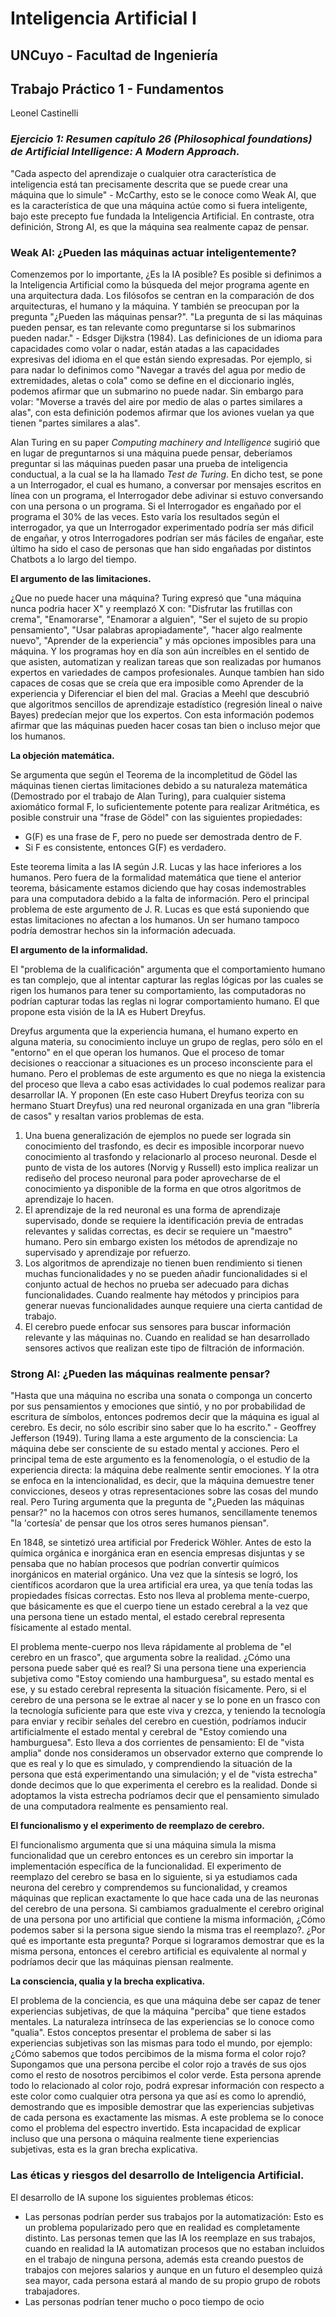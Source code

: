 # **Inteligencia Artificial I**
## **UNCuyo - Facultad de Ingeniería**
## **Trabajo Práctico 1 - Fundamentos**
Leonel Castinelli

### _Ejercicio 1: Resumen capítulo 26 (Philosophical foundations) de Artificial Intelligence: A Modern Approach._

"Cada aspecto del aprendizaje o cualquier otra característica de inteligencia está tan precisamente descrita que se puede crear una máquina que lo simule" - McCarthy, esto se le conoce como Weak AI, que es la característica de que una máquina actúe como si fuera inteligente, bajo este precepto fue fundada la Inteligencia Artificial. En contraste, otra definición, Strong AI, es que la máquina sea realmente capaz de pensar.

### **Weak AI: ¿Pueden las máquinas actuar inteligentemente?**

Comenzemos por lo importante, ¿Es la IA posible? Es posible si definimos a la Inteligencia Artificial como la búsqueda del mejor programa agente en una arquitectura dada.
Los filósofos se centran en la comparación de dos arquitecturas, el humano y la máquina. Y también se preocupan por la pregunta "¿Pueden las máquinas pensar?".
"La pregunta de si las máquinas pueden pensar, es tan relevante como preguntarse si los submarinos pueden nadar." - Edsger Dijkstra (1984). Las definiciones de un idioma para capacidades como
volar o nadar, están atadas a las capacidades expresivas del idioma en el que están siendo expresadas. Por ejemplo, si para nadar lo definimos como "Navegar a través del agua por medio de extremidades,
aletas o cola" como se define en el diccionario inglés, podemos afirmar que un submarino no puede nadar. Sin embargo para volar: "Moverse a través del aire por medio de alas o partes similares a alas",
con esta definición podemos afirmar que los aviones vuelan ya que tienen "partes similares a alas". 

Alan Turing en su paper *Computing machinery and Intelligence* sugirió que en lugar de preguntarnos si una máquina puede pensar, deberíamos preguntar si las máquinas pueden pasar una prueba de inteligencia 
conductual, a la cual se la ha llamado *Test de Turing*. En dicho test, se pone a un Interrogador, el cual es humano, a conversar por mensajes escritos en línea con un programa, el Interrogador debe adivinar si estuvo conversando con una persona o un programa. Si el Interrogador es engañado por el programa el 30% de las veces. Esto varía los resultados según el interrogador, ya que un Interrogador experimentado podría ser más dificil de engañar, y otros Interrogadores podrían ser más fáciles de engañar, este último ha sido el caso de personas que han sido engañadas por distintos Chatbots a lo largo del tiempo.

**El argumento de las limitaciones.**

¿Que no puede hacer una máquina? Turing expresó que "una máquina nunca podria hacer X" y reemplazó X con: "Disfrutar las frutillas con crema", "Enamorarse", "Enamorar a alguien", "Ser el sujeto de su propio pensamiento", "Usar palabras apropiadamente", "hacer algo realmente nuevo", "Aprender de la experiencia" y más opciones imposibles para una máquina. Y los programas hoy en día son aún increíbles en el sentido de que asisten, automatizan y realizan tareas que son realizadas por humanos expertos en variedades de campos profesionales. Aunque tambíen han sido capaces de cosas que se creía que era imposible como Aprender de la experiencia y Diferenciar el bien del mal. Gracias a Meehl que descubrió que algoritmos sencillos de aprendizaje estadístico (regresión lineal o naive Bayes) predecían mejor que los expertos. Con esta información podemos afirmar que las máquinas pueden hacer cosas tan bien o incluso mejor que los humanos.

**La objeción matemática.**

Se argumenta que según el Teorema de la incompletitud de Gödel las máquinas tienen ciertas limitaciones debido a su naturaleza matemática (Demostrado por el trabajo de Alan Turing), para cualquier sistema axiomático formal F, lo suficientemente potente para realizar Aritmética, es posible construir una "frase de Gödel" con las siguientes propiedades:
- G(F) es una frase de F, pero no puede ser demostrada dentro de F.
- Si F es consistente, entonces G(F) es verdadero.

Este teorema limita a las IA según J.R. Lucas y las hace inferiores a los humanos. Pero fuera de la formalidad matemática que tiene el anterior teorema, básicamente estamos diciendo que hay cosas indemostrables para una computadora debido a la falta de información. Pero el principal problema de este argumento de J. R. Lucas es que está suponiendo que estas limitaciones no afectan a los humanos. Un ser humano tampoco podría demostrar hechos sin la información adecuada.

**El argumento de la informalidad.**

El "problema de la cualificación" argumenta que el comportamiento humano es tan complejo, que al intentar capturar las reglas lógicas por las cuales se rigen los humanos para tener su comportamiento, las computadoras no podrían capturar todas las reglas ni lograr comportamiento humano. El que propone esta visión de la IA es Hubert Dreyfus.

Dreyfus argumenta que la experiencia humana, el humano experto en alguna materia, su conocimiento incluye un grupo de reglas, pero sólo en el "entorno" en el que operan los humanos. Que el proceso de tomar decisiones o reaccionar a situaciones es un proceso inconsciente para el humano. Pero el problemas de este argumento es que no niega la existencia del proceso que lleva a cabo esas actividades lo cual podemos realizar para desarrollar IA. Y proponen (En este caso Hubert Dreyfus teoriza con su hermano Stuart Dreyfus) una red neuronal organizada en una gran "librería de casos" y resaltan varios problemas de esta.

1. Una buena generalización de ejemplos no puede ser lograda sin conocimiento del trasfondo, es decir es imposible incorporar nuevo conocimiento al trasfondo y relacionarlo al proceso neuronal. Desde el punto de vista de los autores (Norvig y Russell) esto implica realizar un rediseño del proceso neuronal para poder aprovecharse de el conocimiento ya disponible de la forma en que otros algoritmos de aprendizaje lo hacen.
2. El aprendizaje de la red neuronal es una forma de aprendizaje supervisado, donde se requiere la identificación previa de entradas relevantes y salidas correctas, es decir se requiere un "maestro" humano. Pero sin embargo existen los métodos de aprendizaje no supervisado y aprendizaje por refuerzo.
3. Los algoritmos de aprendizaje no tienen buen rendimiento si tienen muchas funcionalidades y no se pueden añadir funcionalidades si el conjunto actual de hechos no prueba ser adecuado para dichas funcionalidades. Cuando realmente hay métodos y principios para generar nuevas funcionalidades aunque requiere una cierta cantidad de trabajo.
4. El cerebro puede enfocar sus sensores para buscar información relevante y las máquinas no. Cuando en realidad se han desarrollado sensores activos que realizan este tipo de filtración de información.

### **Strong AI: ¿Pueden las máquinas realmente pensar?**

"Hasta que una máquina no escriba una sonata o componga un concerto por sus pensamientos y emociones que sintió, y no por probabilidad de escritura de símbolos, entonces podremos decir que la máquina es igual al cerebro. Es decir, no sólo escribir sino saber que lo ha escrito." - Geoffrey Jefferson (1949).
Turing llama a este argumento de la consciencia: La máquina debe ser consciente de su estado mental y acciones. Pero el principal tema de este argumento es la fenomenología, o el estudio de la experiencia directa: la máquina debe realmente sentir emociones. Y la otra se enfoca en la intencionalidad, es decir, que la máquina demuestre tener convicciones, deseos y otras representaciones sobre las cosas del mundo real. Pero Turing argumenta que la pregunta de "¿Pueden las máquinas pensar?" no la hacemos con otros seres humanos, sencillamente tenemos "la 'cortesía' de pensar que los otros seres humanos piensan". 

En 1848, se sintetizó urea artificial por Frederick Wöhler. Antes de esto la química orgánica e inorgánica eran en esencia empresas disjuntas y se pensaba que no habían procesos que podrían convertir químicos inorgánicos en material orgánico. Una vez que la síntesis se logró, los científicos acordaron que la urea artificial era urea, ya que tenía todas las propiedades físicas correctas. Esto nos lleva al problema mente-cuerpo, que básicamente es que el cuerpo tiene un estado cerebral a la vez que una persona tiene un estado mental, el estado cerebral representa físicamente al estado mental. 

El problema mente-cuerpo nos lleva rápidamente al problema de "el cerebro en un frasco", que argumenta sobre la realidad. ¿Cómo una persona puede saber qué es real? Si una persona tiene una experiencia subjetiva como "Estoy comiendo una hamburguesa", su estado mental es ese, y su estado cerebral representa la situación físicamente. Pero, si el cerebro de una persona se le extrae al nacer y se lo pone en un frasco con la tecnología suficiente para que este viva y crezca, y teniendo la tecnología para enviar y recibir señales del cerebro en cuestión, podríamos inducir artificialmente el estado mental y cerebral de "Estoy comiendo una hamburguesa". Esto lleva a dos corrientes de pensamiento: El de "vista amplia" donde nos consideramos un observador externo que comprende lo que es real y lo que es simulado, y comprendiendo la situación de la persona que está experimentando una simulación; y el de "vista estrecha" donde decimos que lo que experimenta el cerebro es la realidad. Donde si adoptamos la vista estrecha podríamos decir que el pensamiento simulado de una computadora realmente es pensamiento real.

**El funcionalismo y el experimento de reemplazo de cerebro.**

El funcionalismo argumenta que si una máquina simula la misma funcionalidad que un cerebro entonces es un cerebro sin importar la implementación específica de la funcionalidad. 
El experimento de reemplazo del cerebro se basa en lo siguiente, si ya estudiamos cada neurona del cerebro y comprendemos su funcionalidad, y creamos máquinas que replican exactamente lo que hace cada una de las neuronas del cerebro de una persona. Si cambiamos gradualmente el cerebro original de una persona por uno artificial que contiene la misma información, ¿Cómo podemos saber si la persona sigue siendo la misma tras el reemplazo?. ¿Por qué es importante esta pregunta? Porque si lograramos demostrar que es la misma persona, entonces el cerebro artificial es equivalente al normal y podríamos decir que las máquinas piensan realmente.

**La consciencia, qualia y la brecha explicativa.**

El problema de la conciencia, es que una máquina debe ser capaz de tener experiencias subjetivas, de que la máquina "perciba" que tiene estados mentales. La naturaleza intrínseca de las experiencias se lo conoce como "qualia". Estos conceptos presentar el problema de saber si las experiencias subjetivas son las mismas para todo el mundo, por ejemplo: ¿Cómo sabemos que todos percibimos de la misma forma el color rojo? Supongamos que una persona percibe el color rojo a través de sus ojos como el resto de nosotros percibimos el color verde. Esta persona aprende todo lo relacionado al color rojo, podrá expresar información con respecto a este color como cualquier otra persona ya que así es como lo aprendió, demostrando que es imposible demostrar que las experiencias subjetivas de cada persona es exactamente las mismas. A este problema se lo conoce como el problema del espectro invertido. Esta incapacidad de explicar incluso que una persona o máquina realmente tiene experiencias subjetivas, esta es la gran brecha explicativa.

### **Las éticas y riesgos del desarrollo de Inteligencia Artificial.**

El desarrollo de IA supone los siguientes problemas éticos:
- Las personas podrían perder sus trabajos por la automatización: Esto es un problema popularizado pero que en realidad es completamente distinto. Las personas temen que las IA los reemplaze en sus trabajos, cuando en realidad la IA automatizan procesos que no estaban incluidos en el trabajo de ninguna persona, además esta creando puestos de trabajos con mejores salarios y aunque en un futuro el desempleo quizá sea mayor, cada persona estará al mando de su propio grupo de robots trabajadores.
- Las personas podrían tener mucho o poco tiempo de ocio
